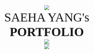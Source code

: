 <!--## Hi there 👋-->

<!--
**shynewsky/shynewsky** is a ✨ _special_ ✨ repository because its `README.md` (this file) appears on your GitHub profile.

Here are some ideas to get you started:

- 🔭 I’m currently working on ...
- 🌱 I’m currently learning ...
- 👯 I’m looking to collaborate on ...
- 🤔 I’m looking for help with ...
- 💬 Ask me about ...
- 📫 How to reach me: ...
- 😄 Pronouns: ...
- ⚡ Fun fact: ...
-->

<!--타이틀 부분
align="center" -- 가운데 정렬
type=waving -- 전체 형태
color=gradient -- 색상
customColorList=20 -- 색 팔레트 번호
height=250 -- 높이
section=header -- ?
text=Welcome%20to%20My%20Github -- 윗줄, 자간(%20) 
desc=I'm%20Saeha%20Yang -- 아랫줄, 자간(%20)
animation=fadeIn -- 모든 글자 등장 애니메이션
fontColor=ffffff -- 윗줄 글자 색상
fontSize=50 -- 윗줄 글자 크기
fontAlignY=25 -- 윗줄 글자 상하 위치
descSize=40 -- 아랫줄 글자 크기
descAlignY=50 -- 아랫줄 글자 상하 위치
" />
-->

<div align="center">
  <img 
  src="https://capsule-render.vercel.app/api?type=waving&color=gradient&customColorList=20&height=100&section=header" />
</div>

<div style="text-align:center; font-family:맑은 고딕; font-size:40px">
  SAEHA YANG's <strong>PORTFOLIO</strong>
</div>

<div align="center">
  <img
    src="https://capsule-render.vercel.app/api?type=waving&color=gradient&customColorList=20&height=100&section=footer"
  />
</div>

<div align="center">
  <img src="https://topsolved.mayonedev.com/api/boj?handle=shynewsky&row=25&base_color=default">
</div>





